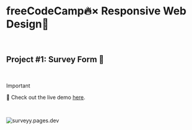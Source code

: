 # freeCodeCamp🔥× Responsive Web Design🌿

<br>

## Project #1: Survey Form 📝

<br>

> [!IMPORTANT]
> 🚨 Check out the live demo [here](https://surveyy.pages.dev/).

<br>

![surveyy.pages.dev](https://i.imgur.com/12mlolk.png)
